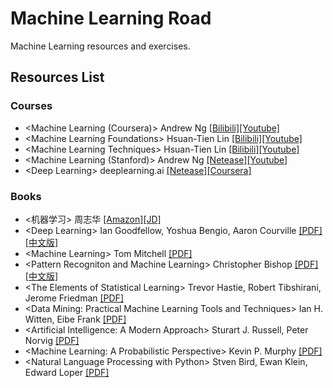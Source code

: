 # Machine Learning Road
Machine Learning resources and exercises.



## Resources List

### Courses

* \<Machine Learning (Coursera)\> Andrew Ng [[Bilibili]](https://www.bilibili.com/video/av9912938/index_2.html#page=1)[[Youtube]](https://www.youtube.com/playlist?list=PLZ9qNFMHZ-A4rycgrgOYma6zxF4BZGGPW)
* \<Machine Learning Foundations\> Hsuan-Tien Lin [[Bilibili]](https://www.bilibili.com/video/av12463015/)[[Youtube]](https://www.youtube.com/playlist?list=PLXVfgk9fNX2I7tB6oIINGBmW50rrmFTqf)
* \<Machine Learning Techniques\> Hsuan-Tien Lin [[Bilibili]](https://www.bilibili.com/video/av12469267/)[[Youtube]](https://www.youtube.com/playlist?list=PLXVfgk9fNX2IQOYPmqjqWsNUFl2kpk1U2)
* \<Machine Learning (Stanford)\> Andrew Ng [[Netease]](http://open.163.com/special/opencourse/machinelearning.html)[[Youtube]](https://www.youtube.com/playlist?list=PLA89DCFA6ADACE599)
* \<Deep Learning\> deeplearning.ai [[Netease]](https://163.lu/nPtn42)[[Coursera]](https://www.coursera.org/specializations/deep-learning)

### Books

* \<机器学习\> 周志华 [[Amazon]](https://www.amazon.cn/%E6%9C%BA%E5%99%A8%E5%AD%A6%E4%B9%A0-%E5%91%A8%E5%BF%97%E5%8D%8E/dp/B01ARKEV1G/ref=sr_1_1?ie=UTF8&qid=1509470386&sr=8-1&keywords=%E6%9C%BA%E5%99%A8%E5%AD%A6%E4%B9%A0)[[JD]](https://item.jd.com/11867803.html)
* \<Deep Learning\> Ian Goodfellow, Yoshua Bengio, Aaron Courville [[PDF]](https://github.com/yanshengjia/machine-learning-road/blob/master/resources/Deep%20Learning.pdf)[[中文版]](https://github.com/yanshengjia/machine-learning-road/blob/master/resources/%E6%B7%B1%E5%BA%A6%E5%AD%A6%E4%B9%A0.pdf)
* \<Machine Learning\> Tom Mitchell [[PDF]](https://github.com/yanshengjia/machine-learning-road/blob/master/resources/Machine%20Learning.pdf)
* \<Pattern Recogniton and Machine Learning\> Christopher Bishop [[PDF]](https://github.com/yanshengjia/machine-learning-road/blob/master/resources/Pattern%20Recognition%20and%20Machine%20Learning.pdf)[[中文版]](https://github.com/yanshengjia/machine-learning-road/blob/master/resources/%E6%9C%BA%E5%99%A8%E5%AD%A6%E4%B9%A0%E4%B8%8E%E6%A8%A1%E5%BC%8F%E8%AF%86%E5%88%AB.pdf)
* \<The Elements of Statistical Learning\> Trevor Hastie, Robert Tibshirani, Jerome Friedman [[PDF]](https://github.com/yanshengjia/machine-learning-road/blob/master/resources/The%20Elements%20of%20Statistical%20Learning%20(2nd%20Edition).pdf)
* \<Data Mining: Practical Machine Learning Tools and Techniques\> Ian H. Witten, Eibe Frank [[PDF]](https://github.com/yanshengjia/machine-learning-road/blob/master/resources/Data%20Mining%20-%20Practical%20Machine%20Learning%20Tools%20and%20Techniques%20(2nd%20Edition).pdf)
* \<Artificial Intelligence: A Modern Approach\> Sturart  J. Russell, Peter Norvig [[PDF]](https://github.com/yanshengjia/machine-learning-road/blob/master/resources/Artificial%20Intelligence%20-%20A%20Modern%20Approach%20(3rd%20Edition).pdf)
* \<Machine Learning: A Probabilistic Perspective\> Kevin P. Murphy [[PDF]](https://github.com/yanshengjia/machine-learning-road/blob/master/resources/Machine%20Learning%20-%20A%20Probabilistic%20Perspective.pdf)
* \<Natural Language Processing with Python\> Stven Bird, Ewan Klein, Edward Loper [[PDF]](https://github.com/yanshengjia/machine-learning-road/blob/master/resources/Natural%20Language%20Processing%20with%20Python.pdf)

